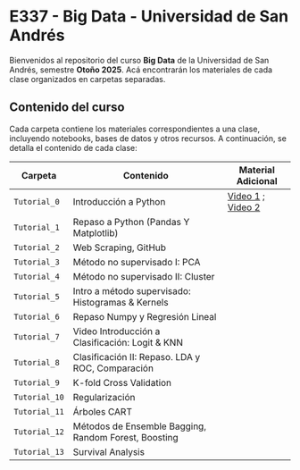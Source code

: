 # E337 - Big Data - Universidad de San Andrés

Bienvenidos al repositorio del curso **Big Data** de la Universidad de San Andrés, semestre **Otoño 2025**. Acá encontrarán los materiales de cada clase organizados en carpetas separadas.

## Contenido del curso

Cada carpeta contiene los materiales correspondientes a una clase, incluyendo notebooks, bases de datos y otros recursos. A continuación, se detalla el contenido de cada clase:

| Carpeta | Contenido | Material Adicional |
|---------|----------|-------|
| `Tutorial_0` | Introducción a Python | [Video 1](https://www.youtube.com/watch?v=sOtji0xmh7s) ; [Video 2](https://www.youtube.com/watch?v=38IaSumrHMw) |
| `Tutorial_1` | Repaso a Python (Pandas Y Matplotlib) | |
| `Tutorial_2` | Web Scraping, GitHub | |
| `Tutorial_3` | Método no supervisado I: PCA | |
| `Tutorial_4` | Método no supervisado II: Cluster | |
| `Tutorial_5` | Intro a método supervisado: Histogramas & Kernels | |
| `Tutorial_6` | Repaso Numpy y Regresión Lineal | |
| `Tutorial_7` | Video Introducción a Clasificación: Logit & KNN | |
| `Tutorial_8` | Clasificación II: Repaso. LDA y ROC, Comparación | |
| `Tutorial_9` | K-fold Cross Validation | |
| `Tutorial_10` | Regularización | |
| `Tutorial_11` | Árboles CART | |
| `Tutorial_12` | Métodos de Ensemble Bagging, Random Forest, Boosting | |
| `Tutorial_13` | Survival Analysis | |
